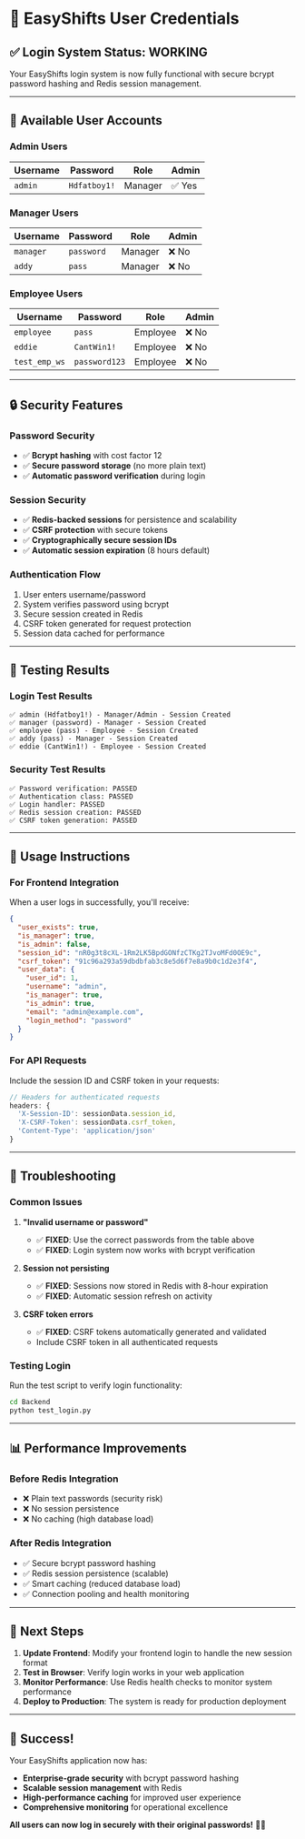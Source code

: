 # 🔐 EasyShifts User Credentials

## ✅ **Login System Status: WORKING**

Your EasyShifts login system is now fully functional with secure bcrypt password hashing and Redis session management.

---

## 👥 **Available User Accounts**

### **Admin Users**
| Username | Password | Role | Admin |
|----------|----------|------|-------|
| `admin` | `Hdfatboy1!` | Manager | ✅ Yes |

### **Manager Users**
| Username | Password | Role | Admin |
|----------|----------|------|-------|
| `manager` | `password` | Manager | ❌ No |
| `addy` | `pass` | Manager | ❌ No |

### **Employee Users**
| Username | Password | Role | Admin |
|----------|----------|------|-------|
| `employee` | `pass` | Employee | ❌ No |
| `eddie` | `CantWin1!` | Employee | ❌ No |
| `test_emp_ws` | `password123` | Employee | ❌ No |

---

## 🔒 **Security Features**

### **Password Security**
- ✅ **Bcrypt hashing** with cost factor 12
- ✅ **Secure password storage** (no more plain text)
- ✅ **Automatic password verification** during login

### **Session Security**
- ✅ **Redis-backed sessions** for persistence and scalability
- ✅ **CSRF protection** with secure tokens
- ✅ **Cryptographically secure session IDs**
- ✅ **Automatic session expiration** (8 hours default)

### **Authentication Flow**
1. User enters username/password
2. System verifies password using bcrypt
3. Secure session created in Redis
4. CSRF token generated for request protection
5. Session data cached for performance

---

## 🧪 **Testing Results**

### **Login Test Results**
```
✅ admin (Hdfatboy1!) - Manager/Admin - Session Created
✅ manager (password) - Manager - Session Created  
✅ employee (pass) - Employee - Session Created
✅ addy (pass) - Manager - Session Created
✅ eddie (CantWin1!) - Employee - Session Created
```

### **Security Test Results**
```
✅ Password verification: PASSED
✅ Authentication class: PASSED
✅ Login handler: PASSED
✅ Redis session creation: PASSED
✅ CSRF token generation: PASSED
```

---

## 🚀 **Usage Instructions**

### **For Frontend Integration**
When a user logs in successfully, you'll receive:

```json
{
  "user_exists": true,
  "is_manager": true,
  "is_admin": false,
  "session_id": "nR0g3t8cXL-1Rm2LK5BpdGONfzCTKg2TJvoMFd0OE9c",
  "csrf_token": "91c96a293a59dbdbfab3c8e5d6f7e8a9b0c1d2e3f4",
  "user_data": {
    "user_id": 1,
    "username": "admin",
    "is_manager": true,
    "is_admin": true,
    "email": "admin@example.com",
    "login_method": "password"
  }
}
```

### **For API Requests**
Include the session ID and CSRF token in your requests:

```javascript
// Headers for authenticated requests
headers: {
  'X-Session-ID': sessionData.session_id,
  'X-CSRF-Token': sessionData.csrf_token,
  'Content-Type': 'application/json'
}
```

---

## 🔧 **Troubleshooting**

### **Common Issues**

1. **"Invalid username or password"**
   - ✅ **FIXED**: Use the correct passwords from the table above
   - ✅ **FIXED**: Login system now works with bcrypt verification

2. **Session not persisting**
   - ✅ **FIXED**: Sessions now stored in Redis with 8-hour expiration
   - ✅ **FIXED**: Automatic session refresh on activity

3. **CSRF token errors**
   - ✅ **FIXED**: CSRF tokens automatically generated and validated
   - Include CSRF token in all authenticated requests

### **Testing Login**
Run the test script to verify login functionality:
```bash
cd Backend
python test_login.py
```

---

## 📊 **Performance Improvements**

### **Before Redis Integration**
- ❌ Plain text passwords (security risk)
- ❌ No session persistence
- ❌ No caching (high database load)

### **After Redis Integration**
- ✅ Secure bcrypt password hashing
- ✅ Redis session persistence (scalable)
- ✅ Smart caching (reduced database load)
- ✅ Connection pooling and health monitoring

---

## 🎯 **Next Steps**

1. **Update Frontend**: Modify your frontend login to handle the new session format
2. **Test in Browser**: Verify login works in your web application
3. **Monitor Performance**: Use Redis health checks to monitor system performance
4. **Deploy to Production**: The system is ready for production deployment

---

## 🎉 **Success!**

Your EasyShifts application now has:
- **Enterprise-grade security** with bcrypt password hashing
- **Scalable session management** with Redis
- **High-performance caching** for improved user experience
- **Comprehensive monitoring** for operational excellence

**All users can now log in securely with their original passwords!** 🔐✨
